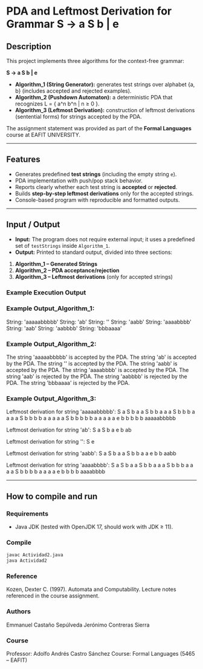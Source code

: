 # PDA and Leftmost Derivation for Grammar S → a S b | e

## Description
This project implements three algorithms for the context-free grammar:

**S → a S b | e**

- **Algorithm_1 (String Generator):** generates test strings over alphabet {a, b} (includes accepted and rejected examples).  
- **Algorithm_2 (Pushdown Automaton):** a deterministic PDA that recognizes L = { a^n b^n | n ≥ 0 }.  
- **Algorithm_3 (Leftmost Derivation):** construction of leftmost derivations (sentential forms) for strings accepted by the PDA.

The assignment statement was provided as part of the **Formal Languages** course at EAFIT UNIVERSITY.  

---

## Features
- Generates predefined **test strings** (including the empty string `e`).  
- PDA implementation with push/pop stack behavior.  
- Reports clearly whether each test string is **accepted** or **rejected**.  
- Builds **step-by-step leftmost derivations** only for the accepted strings.  
- Console-based program with reproducible and formatted outputs.

---

## Input / Output
- **Input:** The program does not require external input; it uses a predefined set of `testStrings` inside `Algorithm_1`.  
- **Output:** Printed to standard output, divided into three sections:

1. **Algorithm_1 – Generated Strings**  
2. **Algorithm_2 – PDA acceptance/rejection**  
3. **Algorithm_3 – Leftmost derivations** (only for accepted strings)

### Example Execution Output
### Example Output_Algorithm_1:
String: 'aaaaabbbbb'
String: 'ab'
String: ''
String: 'aabb'
String: 'aaaabbbb'
String: 'aab'
String: 'aabbbb'
String: 'bbbaaaa'

### Example Output_Algorithm_2:
The string 'aaaaabbbbb' is accepted by the PDA.
The string 'ab' is accepted by the PDA.
The string '' is accepted by the PDA.
The string 'aabb' is accepted by the PDA.
The string 'aaaabbbb' is accepted by the PDA.
The string 'aab' is rejected by the PDA.
The string 'aabbbb' is rejected by the PDA.
The string 'bbbaaaa' is rejected by the PDA.

### Example Output_Algorithm_3:
Leftmost derivation for string 'aaaaabbbbb':
S
a S b
a a S b b
a a a S b b b
a a a a S b b b b
a a a a a S b b b b b
a a a a a e b b b b b
aaaaabbbbb

Leftmost derivation for string 'ab':
S
a S b
a e b
ab

Leftmost derivation for string '':
S
e

Leftmost derivation for string 'aabb':
S
a S b
a a S b b
a a e b b
aabb

Leftmost derivation for string 'aaaabbbb':
S
a S b
a a S b b
a a a S b b b
a a a a S b b b b
a a a a e b b b b
aaaabbbb

---

## How to compile and run

### Requirements
- Java JDK (tested with OpenJDK 17, should work with JDK ≥ 11).

### Compile
```bash
javac Actividad2.java
java Actividad2
```

### Reference
Kozen, Dexter C. (1997). Automata and Computability. Lecture notes referenced in the course assignment.

### Authors
Emmanuel Castaño Sepúlveda
Jerónimo Contreras Sierra

### Course 
Professor: Adolfo Andrés Castro Sánchez
Course: Formal Languages (5465 – EAFIT)

